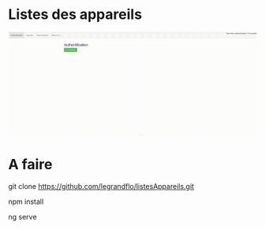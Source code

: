 # Listes des appareils

![demo](https://github.com/legrandflo/listesAppareils/blob/master/listesAppareils.gif) 

# A faire

git clone https://github.com/legrandflo/listesAppareils.git

npm install

ng serve

